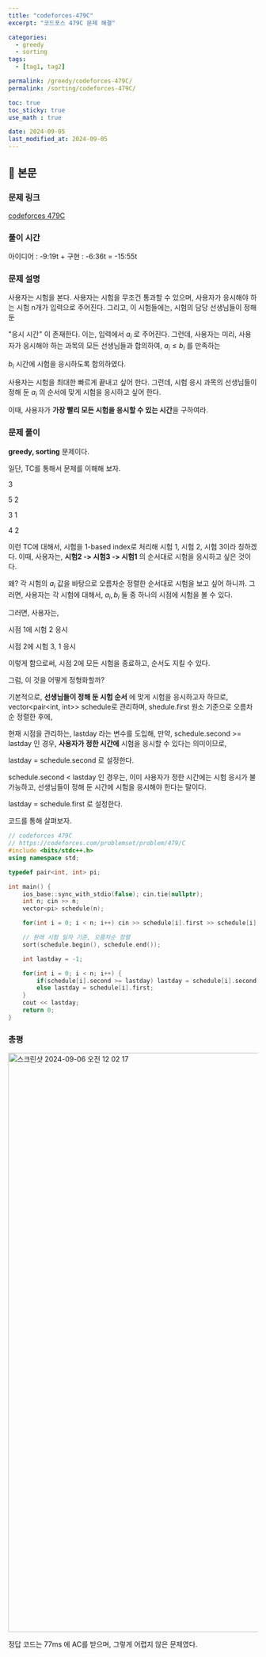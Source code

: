 ```yaml
---
title: "codeforces-479C"
excerpt: "코드포스 479C 문제 해결"

categories:
  - greedy
  - sorting
tags:
  - [tag1, tag2]

permalink: /greedy/codeforces-479C/
permalink: /sorting/codeforces-479C/

toc: true
toc_sticky: true
use_math : true

date: 2024-09-05
last_modified_at: 2024-09-05
---
```


## 🦥 본문

### 문제 링크  

[codeforces 479C](https://codeforces.com/problemset/problem/479/C)

### 풀이 시간 

아이디어 : -9:19t + 구현 : -6:36t = -15:55t

### 문제 설명 

사용자는 시험을 본다. 사용자는 시험을 무조건 통과할 수 있으며, 사용자가 응시해야 하는 시험 n개가 입력으로 주어진다. 그리고, 이 시험들에는, 시험의 담당 선생님들이 정해 둔

"응시 시간" 이 존재한다. 이는, 입력에서 $a_i$ 로 주어진다. 그런데, 사용자는 미리, 사용자가 응시해야 하는 과목의 모든 선생님들과 합의하여, $a_i \leq b_i$ 를 만족하는 

$b_i$ 시간에 시험을 응시하도록 합의하였다. 

사용자는 시험을 최대한 빠르게 끝내고 싶어 한다. 그런데, 시험 응시 과목의 선생님들이 정해 둔 $a_i$ 의 순서에 맞게 시험을 응시하고 싶어 한다. 

이때, 사용자가 **가장 빨리 모든 시험을 응시할 수 있는 시간**을 구하여라. 

### 문제 풀이

**greedy, sorting** 문제이다. 

일단, TC를 통해서 문제를 이해해 보자. 

3

5 2

3 1

4 2

이런 TC에 대해서, 시험을 1-based index로 처리해 시험 1, 시험 2, 시험 3이라 칭하겠다. 이때, 사용자는, **시험2 -> 시험3 -> 시험1** 의 순서대로 시험을 응시하고 싶은 것이다. 

왜? 각 시험의 $a_i$ 값을 바탕으로 오름차순 정렬한 순서대로 시험을 보고 싶어 하니까. 그러면, 사용자는 각 시험에 대해서, $a_i, b_i$ 둘 중 하나의 시점에 시험을 볼 수 있다. 

그러면, 사용자는, 

시점 1에 시험 2 응시

시점 2에 시험 3, 1 응시

이렇게 함으로써, 시점 2에 모든 시험을 종료하고, 순서도 지킬 수 있다. 

그럼, 이 것을 어떻게 정형화할까? 

기본적으로, **선생님들이 정해 둔 시험 순서** 에 맞게 시험을 응시하고자 하므로, vector<pair<int, int>> schedule로 관리하며, shedule.first 원소 기준으로 오름차순 정렬한 후에, 

현재 시점을 관리하는, lastday 라는 변수를 도입해, 만약, schedule.second >= lastday 인 경우, **사용자가 정한 시간에** 시험을 응시할 수 있다는 의미이므로, 

lastday = schedule.second 로 설정한다. 

schedule.second < lastday 인 경우는, 이미 사용자가 정한 시간에는 시험 응시가 불가능하고, 선생님들이 정해 둔 시간에 시험을 응시해야 한다는 말이다. 

lastday = schedule.first 로 설정한다. 

코드를 통해 살펴보자. 

```cpp
// codeforces 479C
// https://codeforces.com/problemset/problem/479/C
#include <bits/stdc++.h>
using namespace std;

typedef pair<int, int> pi;

int main() {
    ios_base::sync_with_stdio(false); cin.tie(nullptr);
    int n; cin >> n;
    vector<pi> schedule(n);

    for(int i = 0; i < n; i++) cin >> schedule[i].first >> schedule[i].second;

    // 원래 시험 일자 기준, 오름차순 정렬
    sort(schedule.begin(), schedule.end());

    int lastday = -1;

    for(int i = 0; i < n; i++) {
        if(schedule[i].second >= lastday) lastday = schedule[i].second;
        else lastday = schedule[i].first;
    }
    cout << lastday;
    return 0;
}
```

### 총평

<img width="1169" alt="스크린샷 2024-09-06 오전 12 02 17" src="https://github.com/user-attachments/assets/eec6a909-e217-4b8e-954d-62642677717c">

정답 코드는 77ms 에 AC를 받으며, 그렇게 어렵지 않은 문제였다. 

